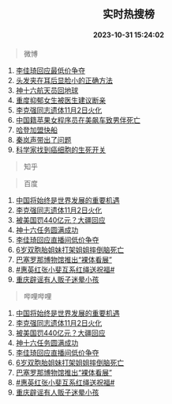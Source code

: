 <div align="center"><h2>实时热搜榜</h2><h4>2023-10-31 15:24:02</h4></div>

> 微博  

1. [李佳琦回应最低价争夺](https://s.weibo.com/weibo?q=%23%E6%9D%8E%E4%BD%B3%E7%90%A6%E5%9B%9E%E5%BA%94%E6%9C%80%E4%BD%8E%E4%BB%B7%E4%BA%89%E5%A4%BA%23&t=31&band_rank=1&Refer=top)<br />
2. [头发夹在耳后显脸小的正确方法](https://s.weibo.com/weibo?q=%E5%A4%B4%E5%8F%91%E5%A4%B9%E5%9C%A8%E8%80%B3%E5%90%8E%E6%98%BE%E8%84%B8%E5%B0%8F%E7%9A%84%E6%AD%A3%E7%A1%AE%E6%96%B9%E6%B3%95&t=31&band_rank=2&Refer=top)<br />
3. [神十六航天员回地球](https://s.weibo.com/weibo?q=%23%E7%A5%9E%E5%8D%81%E5%85%AD%E8%88%AA%E5%A4%A9%E5%91%98%E5%9B%9E%E5%9C%B0%E7%90%83%23&t=31&band_rank=3&Refer=top)<br />
4. [重度抑郁女生被医生建议断亲](https://s.weibo.com/weibo?q=%23%E9%87%8D%E5%BA%A6%E6%8A%91%E9%83%81%E5%A5%B3%E7%94%9F%E8%A2%AB%E5%8C%BB%E7%94%9F%E5%BB%BA%E8%AE%AE%E6%96%AD%E4%BA%B2%23&t=31&band_rank=4&Refer=top)<br />
5. [李克强同志遗体11月2日火化](https://s.weibo.com/weibo?q=%23%E6%9D%8E%E5%85%8B%E5%BC%BA%E5%90%8C%E5%BF%97%E9%81%97%E4%BD%9311%E6%9C%882%E6%97%A5%E7%81%AB%E5%8C%96%23&t=31&band_rank=5&Refer=top)<br />
6. [中国籍苹果女程序员在美飙车致男伴死亡](https://s.weibo.com/weibo?q=%23%E4%B8%AD%E5%9B%BD%E7%B1%8D%E8%8B%B9%E6%9E%9C%E5%A5%B3%E7%A8%8B%E5%BA%8F%E5%91%98%E5%9C%A8%E7%BE%8E%E9%A3%99%E8%BD%A6%E8%87%B4%E7%94%B7%E4%BC%B4%E6%AD%BB%E4%BA%A1%23&t=31&band_rank=6&Refer=top)<br />
7. [哈登加盟快船](https://s.weibo.com/weibo?q=%23%E5%93%88%E7%99%BB%E5%8A%A0%E7%9B%9F%E5%BF%AB%E8%88%B9%23&t=31&band_rank=7&Refer=top)<br />
8. [秦岚声带出了问题](https://s.weibo.com/weibo?q=%23%E7%A7%A6%E5%B2%9A%E5%A3%B0%E5%B8%A6%E5%87%BA%E4%BA%86%E9%97%AE%E9%A2%98%23&t=31&band_rank=8&Refer=top)<br />
9. [科学家找到癌细胞的生死开关](https://s.weibo.com/weibo?q=%23%E7%A7%91%E5%AD%A6%E5%AE%B6%E6%89%BE%E5%88%B0%E7%99%8C%E7%BB%86%E8%83%9E%E7%9A%84%E7%94%9F%E6%AD%BB%E5%BC%80%E5%85%B3%23&t=31&band_rank=9&Refer=top)<br />

> 知乎  


> 百度  

1. [中国将始终是世界发展的重要机遇](https://www.baidu.com/s?wd=%E4%B8%AD%E5%9B%BD%E5%B0%86%E5%A7%8B%E7%BB%88%E6%98%AF%E4%B8%96%E7%95%8C%E5%8F%91%E5%B1%95%E7%9A%84%E9%87%8D%E8%A6%81%E6%9C%BA%E9%81%87&sa=fyb_news&rsv_dl=fyb_news)<br />
2. [李克强同志遗体11月2日火化](https://www.baidu.com/s?wd=%E6%9D%8E%E5%85%8B%E5%BC%BA%E5%90%8C%E5%BF%97%E9%81%97%E4%BD%9311%E6%9C%882%E6%97%A5%E7%81%AB%E5%8C%96&sa=fyb_news&rsv_dl=fyb_news)<br />
3. [被美国罚440亿元？大疆回应](https://www.baidu.com/s?wd=%E8%A2%AB%E7%BE%8E%E5%9B%BD%E7%BD%9A440%E4%BA%BF%E5%85%83%EF%BC%9F%E5%A4%A7%E7%96%86%E5%9B%9E%E5%BA%94&sa=fyb_news&rsv_dl=fyb_news)<br />
4. [神十六任务圆满成功](https://www.baidu.com/s?wd=%E7%A5%9E%E5%8D%81%E5%85%AD%E4%BB%BB%E5%8A%A1%E5%9C%86%E6%BB%A1%E6%88%90%E5%8A%9F&sa=fyb_news&rsv_dl=fyb_news)<br />
5. [李佳琦回应直播间低价争夺](https://www.baidu.com/s?wd=%E6%9D%8E%E4%BD%B3%E7%90%A6%E5%9B%9E%E5%BA%94%E7%9B%B4%E6%92%AD%E9%97%B4%E4%BD%8E%E4%BB%B7%E4%BA%89%E5%A4%BA&sa=fyb_news&rsv_dl=fyb_news)<br />
6. [6岁双胞胎姐妹打架姐姐摔倒脑死亡](https://www.baidu.com/s?wd=6%E5%B2%81%E5%8F%8C%E8%83%9E%E8%83%8E%E5%A7%90%E5%A6%B9%E6%89%93%E6%9E%B6%E5%A7%90%E5%A7%90%E6%91%94%E5%80%92%E8%84%91%E6%AD%BB%E4%BA%A1&sa=fyb_news&rsv_dl=fyb_news)<br />
7. [巴塞罗那博物馆推出“裸体看展”](https://www.baidu.com/s?wd=%E5%B7%B4%E5%A1%9E%E7%BD%97%E9%82%A3%E5%8D%9A%E7%89%A9%E9%A6%86%E6%8E%A8%E5%87%BA%E2%80%9C%E8%A3%B8%E4%BD%93%E7%9C%8B%E5%B1%95%E2%80%9D&sa=fyb_news&rsv_dl=fyb_news)<br />
8. [#惠英红张小斐互系红绳送祝福#](https://www.baidu.com/s?wd=%23%E6%83%A0%E8%8B%B1%E7%BA%A2%E5%BC%A0%E5%B0%8F%E6%96%90%E4%BA%92%E7%B3%BB%E7%BA%A2%E7%BB%B3%E9%80%81%E7%A5%9D%E7%A6%8F%23&sa=fyb_news&rsv_dl=fyb_news)<br />
9. [重庆辟谣有人贩子迷晕小孩](https://www.baidu.com/s?wd=%E9%87%8D%E5%BA%86%E8%BE%9F%E8%B0%A3%E6%9C%89%E4%BA%BA%E8%B4%A9%E5%AD%90%E8%BF%B7%E6%99%95%E5%B0%8F%E5%AD%A9&sa=fyb_news&rsv_dl=fyb_news)<br />

> 哔哩哔哩  

1. [中国将始终是世界发展的重要机遇](https://www.baidu.com/s?wd=%E4%B8%AD%E5%9B%BD%E5%B0%86%E5%A7%8B%E7%BB%88%E6%98%AF%E4%B8%96%E7%95%8C%E5%8F%91%E5%B1%95%E7%9A%84%E9%87%8D%E8%A6%81%E6%9C%BA%E9%81%87&sa=fyb_news&rsv_dl=fyb_news)<br />
2. [李克强同志遗体11月2日火化](https://www.baidu.com/s?wd=%E6%9D%8E%E5%85%8B%E5%BC%BA%E5%90%8C%E5%BF%97%E9%81%97%E4%BD%9311%E6%9C%882%E6%97%A5%E7%81%AB%E5%8C%96&sa=fyb_news&rsv_dl=fyb_news)<br />
3. [被美国罚440亿元？大疆回应](https://www.baidu.com/s?wd=%E8%A2%AB%E7%BE%8E%E5%9B%BD%E7%BD%9A440%E4%BA%BF%E5%85%83%EF%BC%9F%E5%A4%A7%E7%96%86%E5%9B%9E%E5%BA%94&sa=fyb_news&rsv_dl=fyb_news)<br />
4. [神十六任务圆满成功](https://www.baidu.com/s?wd=%E7%A5%9E%E5%8D%81%E5%85%AD%E4%BB%BB%E5%8A%A1%E5%9C%86%E6%BB%A1%E6%88%90%E5%8A%9F&sa=fyb_news&rsv_dl=fyb_news)<br />
5. [李佳琦回应直播间低价争夺](https://www.baidu.com/s?wd=%E6%9D%8E%E4%BD%B3%E7%90%A6%E5%9B%9E%E5%BA%94%E7%9B%B4%E6%92%AD%E9%97%B4%E4%BD%8E%E4%BB%B7%E4%BA%89%E5%A4%BA&sa=fyb_news&rsv_dl=fyb_news)<br />
6. [6岁双胞胎姐妹打架姐姐摔倒脑死亡](https://www.baidu.com/s?wd=6%E5%B2%81%E5%8F%8C%E8%83%9E%E8%83%8E%E5%A7%90%E5%A6%B9%E6%89%93%E6%9E%B6%E5%A7%90%E5%A7%90%E6%91%94%E5%80%92%E8%84%91%E6%AD%BB%E4%BA%A1&sa=fyb_news&rsv_dl=fyb_news)<br />
7. [巴塞罗那博物馆推出“裸体看展”](https://www.baidu.com/s?wd=%E5%B7%B4%E5%A1%9E%E7%BD%97%E9%82%A3%E5%8D%9A%E7%89%A9%E9%A6%86%E6%8E%A8%E5%87%BA%E2%80%9C%E8%A3%B8%E4%BD%93%E7%9C%8B%E5%B1%95%E2%80%9D&sa=fyb_news&rsv_dl=fyb_news)<br />
8. [#惠英红张小斐互系红绳送祝福#](https://www.baidu.com/s?wd=%23%E6%83%A0%E8%8B%B1%E7%BA%A2%E5%BC%A0%E5%B0%8F%E6%96%90%E4%BA%92%E7%B3%BB%E7%BA%A2%E7%BB%B3%E9%80%81%E7%A5%9D%E7%A6%8F%23&sa=fyb_news&rsv_dl=fyb_news)<br />
9. [重庆辟谣有人贩子迷晕小孩](https://www.baidu.com/s?wd=%E9%87%8D%E5%BA%86%E8%BE%9F%E8%B0%A3%E6%9C%89%E4%BA%BA%E8%B4%A9%E5%AD%90%E8%BF%B7%E6%99%95%E5%B0%8F%E5%AD%A9&sa=fyb_news&rsv_dl=fyb_news)<br />
